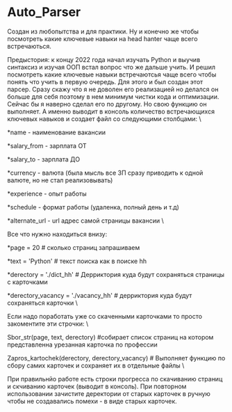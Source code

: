 # Auto_Parser
Создан из любопытства и для практики. Ну и конечно же чтобы посмотреть какие ключевые навыки на head hanter чаще всего встречаються. 

Предыстория: к концу 2022 года начал изучать Python и выучив синтаксиз и изучая ООП встал вопрос что же дальше учить. И решил посмотреть какие ключевые навыки встречаютсья чаще всего чтобы понять что учить в первую очередь. Для этого и был создан этот парсер. Сразу скажу что я не доволен его реализацией но делался он больше для себя поэтому в нем минимум чистки кода и оптимизации. Сейчас бы я наверно сделал его по другому. Но свою функцию он выполняет. А именно выводит в консоль количество встречающихся ключевых навыков и создает файл со следующими столбцами:
\

*name - наименование вакансии

*salary_from - зарплата ОТ 

*salary_to - зарплата ДО

*currency - валюта (была мысль все ЗП сразу приводить к одной валюте, но не стал реализовывать)

*experience - опыт работы

*schedule - формат работы (удаленка, полный день и т.д)

*alternate_url - url адрес самой страницы вакансии
\

Все что нужно находиться внизу:

*page = 20                          # сколько страниц запрашиваем

*text = 'Python'                    # текст поиска как в поиске hh

*derectory = './dict_hh'            # Дерриктория куда будут сохраняться страницы с карточками

*derectory_vacancy = './vacancy_hh' # дерриктория куда будут сохраняться карточки
\

Если надо поработать уже со скаченными карточками то просто закоментите эти строчки:
\

Sbor_str(page, text, derectory) #собирает список страниц на котором представленна урезанная карточка по профессии

Zapros_kartochek(derectory, derectory_vacancy)    # Выполняет функцию по сбору самих карточек и сохраняет их в отдельные файлы
\

При правильнйо работе есть строки прогресса по скачиванию страниц и скчиванию карточек (выводит в консоль).
При повторном использовании зачистите деректории от старых карточек в ручную чтобы не создавались помехи - в виде старых карточек. 
